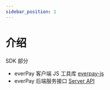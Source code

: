 ```yaml
---
sidebar_position: 1
---
```


# 介绍

SDK 部分
  - everPay 客户端 JS 工具库 [everpay-js](./everpay-js/intro)
  - everPay 后端服务接口 [Server API](./server-api/intro)
